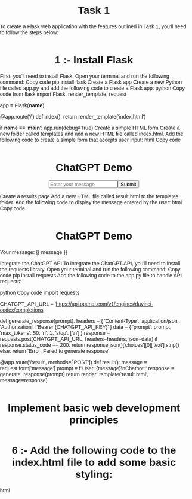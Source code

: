 # Task 1  

To create a Flask web application with the features outlined in Task 1, you'll need to follow the steps below:

# 1 :- Install Flask
First, you'll need to install Flask. Open your terminal and run the following command:
Copy code
pip install flask
Create a Flask app
Create a new Python file called app.py and add the following code to create a Flask app:
python
Copy code
from flask import Flask, render_template, request

app = Flask(__name__)

@app.route('/')
def index():
    return render_template('index.html')

if __name__ == '__main__':
    app.run(debug=True)
Create a simple HTML form
Create a new folder called templates and add a new HTML file called index.html. Add the following code to create a simple form that accepts user input:
html
Copy code
<!DOCTYPE html>
<html>
  <head>
    <title>ChatGPT Demo</title>
  </head>
  <body>
    <h1>ChatGPT Demo</h1>
    <form method="POST" action="/result">
      <input type="text" name="message" placeholder="Enter your message">
      <button type="submit">Submit</button>
    </form>
  </body>
</html>
Create a results page
Add a new HTML file called result.html to the templates folder. Add the following code to display the message entered by the user:
html
Copy code
<!DOCTYPE html>
<html>
  <head>
    <title>ChatGPT Demo</title>
  </head>
  <body>
    <h1>ChatGPT Demo</h1>
    <p>Your message: {{ message }}</p>
  </body>
</html>
Integrate the ChatGPT API
To integrate the ChatGPT API, you'll need to install the requests library. Open your terminal and run the following command:
Copy code
pip install requests
Add the following code to the app.py file to handle API requests:

python
Copy code
import requests

CHATGPT_API_URL = 'https://api.openai.com/v1/engines/davinci-codex/completions'

def generate_response(prompt):
    headers = {
        'Content-Type': 'application/json',
        'Authorization': f'Bearer {CHATGPT_API_KEY}'
    }
    data = {
        'prompt': prompt,
        'max_tokens': 50,
        'n': 1,
        'stop': ['\n']
    }
    response = requests.post(CHATGPT_API_URL, headers=headers, json=data)
    if response.status_code == 200:
        return response.json()['choices'][0]['text'].strip()
    else:
        return 'Error: Failed to generate response'

@app.route('/result', methods=['POST'])
def result():
    message = request.form['message']
    prompt = f"User: {message}\nChatbot:"
    response = generate_response(prompt)
    return render_template('result.html', message=response)
# Implement basic web development principles
# 6 :- Add the following code to the index.html file to add some basic styling:
html
 <!DOCTYPE html>
<html>
  <head>
    <title>ChatGPT Demo</title>
    <style>
      body {
        font-family: Arial, sans-serif;
        margin: 0;
        padding: 0;
      }
      h1 {
        text-align: center;
        margin-top: 50px;
      }
      form {
        display: flex;
        justify-content: center;
        align-items: center;
        margin-top: 





Regenerate response
